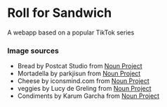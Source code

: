 # Roll for Sandwich

A webapp based on a popular TikTok series

### Image sources

-   Bread by Postcat Studio from
    <a href="https://thenounproject.com/browse/icons/term/bread/" target="_blank" title="Bread Icons">Noun
    Project</a>
-   Mortadella by parkjisun from
    <a href="https://thenounproject.com/browse/icons/term/mortadella/" target="_blank" title="Mortadella Icons">Noun
    Project</a>
-   Cheese by iconsmind.com from
    <a href="https://thenounproject.com/browse/icons/term/cheese/" target="_blank" title="Cheese Icons">Noun
    Project</a>
-   veggies by Lucy de Greling from
    <a href="https://thenounproject.com/browse/icons/term/veggies/" target="_blank" title="veggies Icons">Noun
    Project</a>
-   Condiments by Karum Garcha from
    <a href="https://thenounproject.com/browse/icons/term/condiments/" target="_blank" title="Condiments Icons">Noun
    Project</a>
